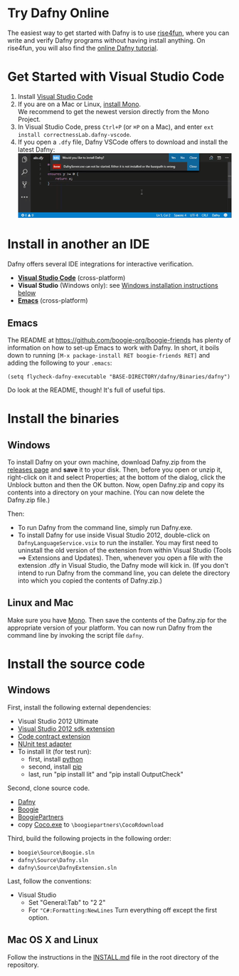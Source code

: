 
Try Dafny Online
================

The easiest way to get started with Dafny is to use [rise4fun](http://rise4fun.com/dafny), where you can write and verify Dafny programs without having install anything. On rise4fun, you will also find the [online Dafny tutorial](http://rise4fun.com/Dafny/tutorial/guide).

Get Started with Visual Studio Code
===================================
1. Install [Visual Studio Code](https://code.visualstudio.com/)
2. If you are on a Mac or Linux, [install Mono](https://www.mono-project.com/download/stable/).  
  We recommend to get the newest version directly from the Mono Project.
3. In Visual Studio Code, press `Ctrl+P` (or `⌘P` on a Mac), and enter `ext install correctnessLab.dafny-vscode`.
4. If you open a `.dfy` file, Dafny VSCode offers to download and install the latest Dafny: 
  ![Dafny Installation](https://raw.githubusercontent.com/DafnyVSCode/Dafny-VSCode/develop/installation.gif)



Install in another an IDE
==============

Dafny offers several IDE integrations for interactive verification.

- **[Visual Studio Code](#get-started-with-visual-studio-code)** (cross-platform)
- **Visual Studio** (Windows only): see [Windows installation instructions below](#windows)
- **[Emacs](#emacs)** (cross-platform)

## Emacs

The README at https://github.com/boogie-org/boogie-friends has plenty of
information on how to set-up Emacs to work with Dafny. In short, it boils down
to running `[M-x package-install RET boogie-friends RET]` and adding the following
to your `.emacs`:
```
(setq flycheck-dafny-executable "BASE-DIRECTORY/dafny/Binaries/dafny")
```

Do look at the README, though! It's full of useful tips.



Install the binaries
====================

## Windows 

To install Dafny on your own machine, download Dafny.zip from the [releases page](https://github.com/Microsoft/dafny/releases) and **save** it to your disk. Then, before you open or unzip it, right-click on it and select Properties; at the bottom of the dialog, click the Unblock button and then the OK button. Now, open Dafny.zip and copy its contents into a directory on your machine. (You can now delete the Dafny.zip file.)

Then:

-   To run Dafny from the command line, simply run Dafny.exe.
-   To install Dafny for use inside Visual Studio 2012, double-click on `DafnyLanguageService.vsix` to run the installer. You may first need to uninstall the old version of the extension from within Visual Studio (Tools ==\> Extensions and Updates). Then, whenever you open a file with the extension .dfy in Visual Studio, the Dafny mode will kick in. (If you don't intend to run Dafny from the command line, you can delete the directory into which you copied the contents of Dafny.zip.)

## Linux and Mac

Make sure you have [Mono](https://www.mono-project.com/download/stable/). Then save the contents of the Dafny.zip for the appropriate version of your platform. You can now run Dafny from the command line by invoking the script file `dafny`.


Install the source code
=======================

## Windows
First, install the following external dependencies:

-   Visual Studio 2012 Ultimate
-   [Visual Studio 2012 sdk extension](https://visualstudiogallery.msdn.microsoft.com/b2fa5b3b-25eb-4a2f-80fd-59224778ea98)
-   [Code contract extension](https://visualstudiogallery.msdn.microsoft.com/1ec7db13-3363-46c9-851f-1ce455f66970)
-   [NUnit test adapter](https://visualstudiogallery.msdn.microsoft.com/6ab922d0-21c0-4f06-ab5f-4ecd1fe7175d)
-   To install lit (for test run):
    -   first, install [python](https://www.python.org/downloads/)
    -   second, install [pip](http://pip.readthedocs.org/en/stable/installing/)
    -   last, run "pip install lit" and "pip install OutputCheck"

Second, clone source code.

-   [Dafny](https://github.com/Microsoft/dafny)
-   [Boogie](https://github.com/boogie-org/boogie)
-   [BoogiePartners](https://github.com/boogie-org/boogie-partners)
-   copy [Coco.exe](http://www.ssw.uni-linz.ac.at/Research/Projects/Coco/) to `\boogiepartners\CocoRdownload`

Third, build the following projects in the following order:
-   `boogie\Source\Boogie.sln`
-   `dafny\Source\Dafny.sln`
-   `dafny\Source\DafnyExtension.sln`

Last, follow the conventions:

-   Visual Studio
    -   Set "General:Tab" to "2 2"
    -   For `"C#:Formatting:NewLines` Turn everything off except the first option.

## Mac OS X and Linux

Follow the instructions in the [INSTALL.md](https://github.com/Microsoft/dafny/blob/master/INSTALL.md) file in the root directory of the repository.

